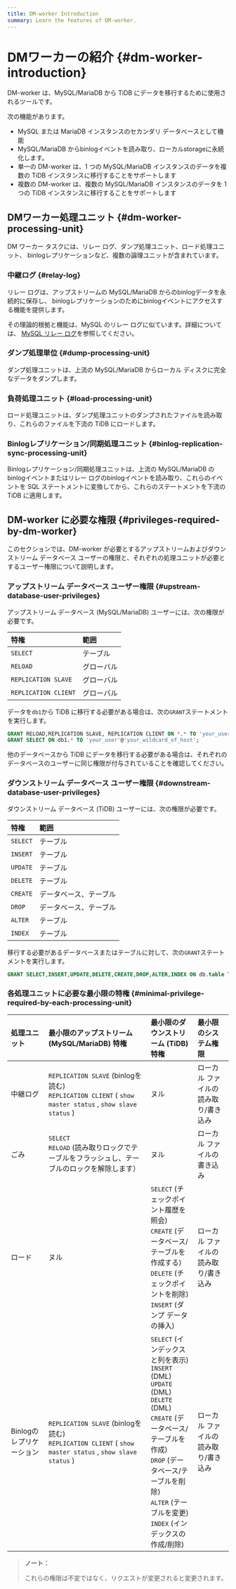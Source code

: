 ```yaml
---
title: DM-worker Introduction
summary: Learn the features of DM-worker.
---
```


# DMワーカーの紹介 {#dm-worker-introduction}

DM-worker は、MySQL/MariaDB から TiDB にデータを移行するために使用されるツールです。

次の機能があります。

-   MySQL または MariaDB インスタンスのセカンダリ データベースとして機能
-   MySQL/MariaDB からbinlogイベントを読み取り、ローカルstorageに永続化します。
-   単一の DM-worker は、1 つの MySQL/MariaDB インスタンスのデータを複数の TiDB インスタンスに移行することをサポートします
-   複数の DM-worker は、複数の MySQL/MariaDB インスタンスのデータを 1 つの TiDB インスタンスに移行することをサポートします

## DMワーカー処理ユニット {#dm-worker-processing-unit}

DM ワーカー タスクには、リレー ログ、ダンプ処理ユニット、ロード処理ユニット、 binlogレプリケーションなど、複数の論理ユニットが含まれています。

### 中継ログ {#relay-log}

リレー ログは、アップストリームの MySQL/MariaDB からのbinlogデータを永続的に保存し、 binlogレプリケーションのためにbinlogイベントにアクセスする機能を提供します。

その理論的根拠と機能は、MySQL のリレー ログに似ています。詳細については、 [MySQL リレー ログ](https://dev.mysql.com/doc/refman/5.7/en/replica-logs-relaylog.html)を参照してください。

### ダンプ処理単位 {#dump-processing-unit}

ダンプ処理ユニットは、上流の MySQL/MariaDB からローカル ディスクに完全なデータをダンプします。

### 負荷処理ユニット {#load-processing-unit}

ロード処理ユニットは、ダンプ処理ユニットのダンプされたファイルを読み取り、これらのファイルを下流の TiDB にロードします。

### Binlogレプリケーション/同期処理ユニット {#binlog-replication-sync-processing-unit}

Binlogレプリケーション/同期処理ユニットは、上流の MySQL/MariaDB のbinlogイベントまたはリレー ログのbinlogイベントを読み取り、これらのイベントを SQL ステートメントに変換してから、これらのステートメントを下流の TiDB に適用します。

## DM-worker に必要な権限 {#privileges-required-by-dm-worker}

このセクションでは、DM-worker が必要とするアップストリームおよびダウンストリーム データベース ユーザーの権限と、それぞれの処理ユニットが必要とするユーザー権限について説明します。

### アップストリーム データベース ユーザー権限 {#upstream-database-user-privileges}

アップストリーム データベース (MySQL/MariaDB) ユーザーには、次の権限が必要です。

| 特権                   | 範囲    |
| :------------------- | :---- |
| `SELECT`             | テーブル  |
| `RELOAD`             | グローバル |
| `REPLICATION SLAVE`  | グローバル |
| `REPLICATION CLIENT` | グローバル |

データを`db1`から TiDB に移行する必要がある場合は、次の`GRANT`ステートメントを実行します。

```sql
GRANT RELOAD,REPLICATION SLAVE, REPLICATION CLIENT ON *.* TO 'your_user'@'your_wildcard_of_host'
GRANT SELECT ON db1.* TO 'your_user'@'your_wildcard_of_host';
```

他のデータベースから TiDB にデータを移行する必要がある場合は、それぞれのデータベースのユーザーに同じ権限が付与されていることを確認してください。

### ダウンストリーム データベース ユーザー権限 {#downstream-database-user-privileges}

ダウンストリーム データベース (TiDB) ユーザーには、次の権限が必要です。

| 特権       | 範囲          |
| :------- | :---------- |
| `SELECT` | テーブル        |
| `INSERT` | テーブル        |
| `UPDATE` | テーブル        |
| `DELETE` | テーブル        |
| `CREATE` | データベース、テーブル |
| `DROP`   | データベース、テーブル |
| `ALTER`  | テーブル        |
| `INDEX`  | テーブル        |

移行する必要があるデータベースまたはテーブルに対して、次の`GRANT`ステートメントを実行します。

```sql
GRANT SELECT,INSERT,UPDATE,DELETE,CREATE,DROP,ALTER,INDEX ON db.table TO 'your_user'@'your_wildcard_of_host';
```

### 各処理ユニットに必要な最小限の特権 {#minimal-privilege-required-by-each-processing-unit}

| 処理ユニット          | 最小限のアップストリーム (MySQL/MariaDB) 特権                                                                          | 最小限のダウンストリーム (TiDB) 特権                                                                                                                                                                            | 最小限のシステム権限          |
| :-------------- | :------------------------------------------------------------------------------------------------------- | :------------------------------------------------------------------------------------------------------------------------------------------------------------------------------------------------ | :------------------ |
| 中継ログ            | `REPLICATION SLAVE` (binlogを読む)<br/> `REPLICATION CLIENT` ( `show master status` , `show slave status` ) | ヌル                                                                                                                                                                                                | ローカル ファイルの読み取り/書き込み |
| ごみ              | `SELECT`<br/> `RELOAD` (読み取りロックでテーブルをフラッシュし、テーブルのロックを解除します）                                              | ヌル                                                                                                                                                                                                | ローカル ファイルの書き込み      |
| ロード             | ヌル                                                                                                       | `SELECT` (チェックポイント履歴を照会)<br/> `CREATE` (データベース/テーブルを作成する)<br/> `DELETE` (チェックポイントを削除)<br/> `INSERT` (ダンプ データの挿入)                                                                                  | ローカル ファイルの読み取り/書き込み |
| Binlogのレプリケーション | `REPLICATION SLAVE` (binlogを読む)<br/> `REPLICATION CLIENT` ( `show master status` , `show slave status` ) | `SELECT` (インデックスと列を表示)<br/> `INSERT` (DML)<br/> `UPDATE` (DML)<br/> `DELETE` (DML)<br/> `CREATE` (データベース/テーブルを作成)<br/> `DROP` (データベース/テーブルを削除)<br/> `ALTER` (テーブルを変更)<br/> `INDEX` (インデックスの作成/削除) | ローカル ファイルの読み取り/書き込み |

> **ノート：**
>
> これらの権限は不変ではなく、リクエストが変更されると変更されます。
